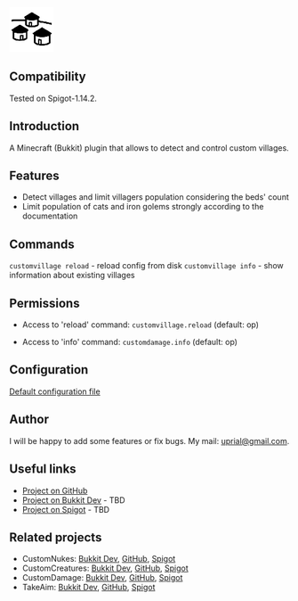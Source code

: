 ![CustomVillage Logo](images/customvillage-logo.png)

## Compatibility

Tested on Spigot-1.14.2.

## Introduction

A Minecraft (Bukkit) plugin that allows to detect and control custom villages.

## Features

* Detect villages and limit villagers population considering the beds' count
* Limit population of cats and iron golems strongly according to the documentation

## Commands

`customvillage reload` - reload config from disk
`customvillage info` - show information about existing villages

## Permissions

* Access to 'reload' command:
`customvillage.reload` (default: op)

* Access to 'info' command:
`customdamage.info` (default: op)

## Configuration
[Default configuration file](src/main/resources/config.yml)

## Author
I will be happy to add some features or fix bugs. My mail: uprial@gmail.com.

## Useful links
* [Project on GitHub](https://github.com/uprial/customvillage/)
* [Project on Bukkit Dev](http://dev.bukkit.org/bukkit-plugins/customvillage/) - TBD
* [Project on Spigot](https://www.spigotmc.org/resources/customvillage.???/) - TBD

## Related projects
* CustomNukes: [Bukkit Dev](http://dev.bukkit.org/bukkit-plugins/customnukes/), [GitHub](https://github.com/uprial/customnukes), [Spigot](https://www.spigotmc.org/resources/customnukes.68710/)
* CustomCreatures: [Bukkit Dev](http://dev.bukkit.org/bukkit-plugins/customcreatures/), [GitHub](https://github.com/uprial/customcreatures), [Spigot](https://www.spigotmc.org/resources/customcreatures.68711/)
* CustomDamage: [Bukkit Dev](http://dev.bukkit.org/bukkit-plugins/customdamage/), [GitHub](https://github.com/uprial/customdamage), [Spigot](https://www.spigotmc.org/resources/customdamage.68712/)
* TakeAim: [Bukkit Dev](https://github.com/uprial/takeaim), [GitHub](https://dev.bukkit.org/projects/takeaim), [Spigot](https://www.spigotmc.org/resources/takeaim.68713/)
